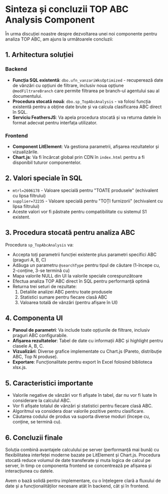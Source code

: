 # Sinteza și concluzii TOP ABC Analysis Component

În urma discuției noastre despre dezvoltarea unei noi componente pentru analiza TOP ABC, am ajuns la următoarele concluzii:

## 1. Arhitectura soluției

### Backend
- **Funcția SQL existentă**: `dbo.ufn_vanzariWksOptimized` - recuperează date de vânzări cu opțiuni de filtrare, inclusiv noua opțiune `@modFiltrareBranch` care permite filtrarea pe branch-ul agentului sau al documentului.
- **Procedura stocată nouă**: `dbo.sp_TopAbcAnalysis` - va folosi funcția existentă pentru a obține date brute și va calcula clasificarea ABC direct în SQL.
- **Serviciu FeathersJS**: Va apela procedura stocată și va returna datele în format adecvat pentru interfața utilizator.

### Frontend
- **Component LitElement**: Va gestiona parametrii, afișarea rezultatelor și vizualizările.
- **Chart.js**: Va fi încărcat global prin CDN în `index.html` pentru a fi disponibil tuturor componentelor.

## 2. Valori speciale în SQL

- `mtrl=2606178` - Valoare specială pentru "TOATE produsele" (echivalent cu lipsa filtrului)
- `supplier=72235` - Valoare specială pentru "TOȚI furnizorii" (echivalent cu lipsa filtrului)
- Aceste valori vor fi păstrate pentru compatibilitate cu sistemul S1 existent.

## 3. Procedura stocată pentru analiza ABC

Procedura `sp_TopAbcAnalysis` va:
- Accepta toți parametrii funcției existente plus parametri specifici ABC (praguri A, B, C)
- Adăuga un parametru `@searchType` pentru tipul de căutare (1-începe cu, 2-conține, 3-se termină cu)
- Mapa valorile NULL din UI la valorile speciale corespunzătoare
- Efectua analiza TOP ABC direct în SQL pentru performanță optimă
- Returna trei seturi de rezultate:
  1. Detaliile analizei ABC pentru toate produsele
  2. Statistici sumare pentru fiecare clasă ABC
  3. Valoarea totală de vânzări (pentru afișare în UI)

## 4. Componenta UI

- **Panoul de parametri**: Va include toate opțiunile de filtrare, inclusiv praguri ABC configurabile.
- **Afișarea rezultatelor**: Tabel de date cu informații ABC și highlight pentru clasele A, B, C.
- **Vizualizări**: Diverse grafice implementate cu Chart.js (Pareto, distribuție ABC, Top N produse).
- **Exportare**: Funcționalitate pentru export în Excel folosind biblioteca xlsx.js.

## 5. Caracteristici importante

- Valorile negative de vânzări vor fi afișate în tabel, dar nu vor fi luate în considerare la calculul ABC.
- Vor fi afișate totalul de vânzări și statistici pentru fiecare clasă ABC.
- Algoritmul va considera doar valorile pozitive pentru clasificare.
- Căutarea codului de produs va suporta diverse moduri (începe cu, conține, se termină cu).

## 6. Concluzii finale

Soluția combină avantajele calculului pe server (performanță mai bună) cu flexibilitatea interfeței moderne bazate pe LitElement și Chart.js. Procedura stocată reduce volumul de date transferate și muta logica de calcul pe server, în timp ce componenta frontend se concentrează pe afișarea și interacțiunea cu datele.

Avem o bază solidă pentru implementare, cu o înțelegere clară a fluxului de date și a funcționalităților necesare atât în backend, cât și în frontend.